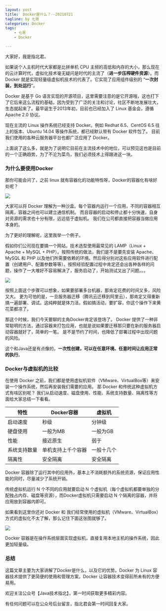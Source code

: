 ```yaml
---
layout: post
title:  Docker是什么？--20210721
tagline: by 七哥
categories: Docker
tags: 
    - 七哥
    - Docker

---
```


大家好，我是指北君。

如果说个人主机时代大家都是比拼单机 CPU 主频的高低和内存的大小，那么现在的云计算时代，虚拟化技术毫无疑问是时代的主流了（**进一步压榨硬件资源**）。而 Docker 就是实现轻量级虚拟机技术的代表了。它实现了应用组件级别的 “**一次封装，到处运行**”。

<!--more-->

Docker 是基于 Go 语言实现的开源项目，这里需要注意的是它开源哦，这也打下了它后来这么流程的基础，因为受到了广泛的关注和讨论，社区不断地发展壮大，生态就起来了。最早诞生于2013年初，目前也已经加入了 Linux 基金会，遵循 Apache 2.0 协议。

现在主流的 Linux 操作系统已经支持 Docker。例如 Redhat 6.5、CentOS 6.5 往上的版本、Ubuntu 14.04 等操作系统，都已经默认带有 Docker 软件包了。 目前我们使用的各种云服务器平台也都广泛应用了 Docker。 

上面说了这么多，就是为了说明它目前在主流技术中的地位，可以预见这也是目前的一个正确趋势，为了不沦为菜鸟，我们必须技术上得跟进这一块。

### 为什么要使用Docker

那你可能会问了，之前 linux 就有容器化的功能特性呀，Docker的容器化有啥好处呢？

![](http://www.javanorth.cn/assets/images/2021/sevenluo/docker-1.gif)

大家可以将 Docker 理解为一种沙盒。每个容器内运行一个应用，不同的容器相互隔离，容器之间也可以建立通信机制。 而且容器的启动和停止都十分快速，自身对资源的需求也十分有限，远远低于虚拟机。 我们在公司都直接把容器当做应用本身的。

为了更好的理解呢，这里我举一个例子。

假如你们公司现在要搞一个网站，技术选型使用最常见的 LAMP（Linux + Apache + MySQL + PHP）。按照传统的做法，我们是不是要先安装 Apache、MySQL 和 PHP 以及他们所需要依赖的环境。然后得分别对这些应用软件进行配置（创建用户、配置参数等等）。按照经验配置过程中肯定还会出各种各样的问题，操作了一大堆好不容易解决了，服务启动了，开始测试又出了问题。。。

![](http://www.javanorth.cn/assets/images/2021/sevenluo/docker-2.gif)


按照上面这个步骤可以想象，如果要部署多台机器，那肯定花费的时间又多，风险又大。 更为可怕的是，一旦服务器迁移（腾讯云迁移到阿里云），那肯定又得重新搞一遍部署、调试。这纯粹就是体力活，假如搞活动，要扩容，你这个操作下来黄花菜都凉了。

那这个时候，我们今天要聊的主角Docker肯定该登场了。 Docker 提供了一种非常聪明的方法，通过容器来打包应用，也就是说如果要迁移那只要在新的服务器启动容器就好了，简单的一笔。 是不是节约了时间，也降低了部署过程中出现问题的风险。 

这个和Java还是有点像的，**一次性创建，可以在任意环境、任意时间让应用正常的执行**。


### Docker与虚拟机的比较

在使用 Docker 之前，我们都是使用虚拟机软件（VMware、VirtualBox等）来安装一个操作系统，然后再安装我们需要的应用。 那 Docker 和传统这种虚拟机方式有啥区别呢？ 我们从启动速度、磁盘使用、性能、系统支持数量、隔离性等方面给大家总结一下看看。

| 特性    |   Docker容器  |  虚拟机   |
| --- | --- | --- |
| 启动速度    |  秒级   |    分钟级 |
| 硬盘使用  |  一般为MB   |  一般为GB   |
| 性能    |   接近原生  |   弱于  |
| 系统支持数量    |  单机支持上千个容器   | 一般十几个    |
| 隔离性   |  安全隔离   |  安全隔离   |

Docker 容器除了运行其中的应用外，基本上不消耗额外的系统资源，保证应用性能的同时，尽量减少了系统开销。

传统虚拟机运行 N 个不同的应用就要启动 N 个虚拟机（每个虚拟机都要单独的分配独占内存、磁盘等资源），而Docker虚拟机只需要启动 N 个隔离的容器，并将应用放到容器内即可。

如果看到这里你还对 Docker 和 我们经常使用的虚拟机（VMware、VirtualBox）方式的虚拟化不太了解，那么记住下面这张图就够了。

![](http://www.javanorth.cn/assets/images/2021/sevenluo/docker-3.png)

Docker 容器是在操作系统层面实现虚拟机，直接复用本地主机的操作系统，因此更加轻量级。

### 总结

这篇文章主要为大家讲解了Docker是什么，以及它的优势。Docker 为 Linux 容器技术提供了更简便的使用和管理方案，Docker 让容器技术变得前所未有的方便易用。

欢迎关注公众号【Java技术指北】，第一时间获取更多精彩内容。

有任何问题可以在公众号后台留言，指北君会第一时间回复大家。





























